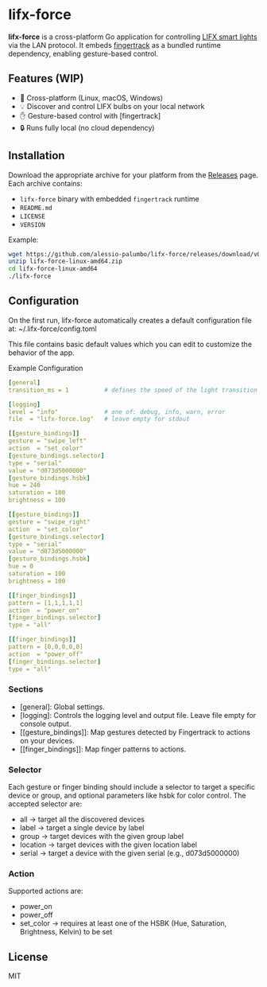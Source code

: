 # lifx-force

**lifx-force** is a cross-platform Go application for controlling [LIFX smart lights](https://www.lifx.com/) via the LAN protocol.
It embeds [fingertrack](https://github.com/alessio-palumbo/fingertrack) as a bundled runtime dependency, enabling gesture-based control.

## Features (WIP)

- 🚀 Cross-platform (Linux, macOS, Windows)
- 💡 Discover and control LIFX bulbs on your local network
- ✋ Gesture-based control with [fingertrack]
- 🔒 Runs fully local (no cloud dependency)

## Installation

Download the appropriate archive for your platform from the [Releases](../../releases) page.
Each archive contains:

- `lifx-force` binary with embedded `fingertrack` runtime
- `README.md`
- `LICENSE`
- `VERSION`

Example:

```bash
wget https://github.com/alessio-palumbo/lifx-force/releases/download/v0.1.0/lifx-force-linux-amd64.zip
unzip lifx-force-linux-amd64.zip
cd lifx-force-linux-amd64
./lifx-force
```

## Configuration

On the first run, lifx-force automatically creates a default configuration file at:
~/.lifx-force/config.toml

This file contains basic default values which you can edit to customize the behavior of the app.

Example Configuration

```yaml
[general]
transition_ms = 1          # defines the speed of the light transition defined by the action (min 1ms)

[logging]
level = "info"             # one of: debug, info, warn, error
file  = "lifx-force.log"   # leave empty for stdout

[[gesture_bindings]]
gesture = "swipe_left"
action  = "set_color"
[gesture_bindings.selector]
type = "serial"
value = "d073d5000000"
[gesture_bindings.hsbk]
hue = 240
saturation = 100
brightness = 100

[[gesture_bindings]]
gesture = "swipe_right"
action  = "set_color"
[gesture_bindings.selector]
type = "serial"
value = "d073d5000000"
[gesture_bindings.hsbk]
hue = 0
saturation = 100
brightness = 100

[[finger_bindings]]
pattern = [1,1,1,1,1]
action  = "power_on"
[finger_bindings.selector]
type = "all"

[[finger_bindings]]
pattern = [0,0,0,0,0]
action  = "power_off"
[finger_bindings.selector]
type = "all"
```

### Sections

- [general]: Global settings.
- [logging]: Controls the logging level and output file. Leave file empty for console output.
- [[gesture_bindings]]: Map gestures detected by Fingertrack to actions on your devices.
- [[finger_bindings]]: Map finger patterns to actions.

### Selector

Each gesture or finger binding should include a selector to target a specific device or group, and optional parameters like hsbk for color control.
The accepted selector are:

- all -> target all the discovered devices
- label -> target a single device by label
- group -> target devices with the given group label
- location -> target devices with the given location label
- serial -> target a device with the given serial (e.g., d073d5000000)

### Action

Supported actions are:

- power_on
- power_off
- set_color -> requires at least one of the HSBK (Hue, Saturation, Brightness, Kelvin) to be set

## License

MIT
